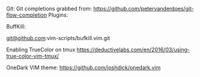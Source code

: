 Git:
Git completions grabbed from: https://github.com/petervanderdoes/git-flow-completion
Plugins:

BuffKill:

git@github.com:vim-scripts/bufkill.vim.git

Enabling TrueColor on tmux
https://deductivelabs.com/en/2016/03/using-true-color-vim-tmux/

OneDark VIM theme:
https://github.com/joshdick/onedark.vim

